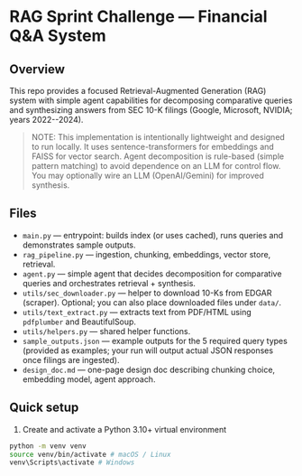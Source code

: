 # RAG Sprint Challenge — Financial Q&A System


## Overview
This repo provides a focused Retrieval-Augmented Generation (RAG) system with simple agent capabilities for decomposing comparative queries and synthesizing answers from SEC 10-K filings (Google, Microsoft, NVIDIA; years 2022--2024).


> NOTE: This implementation is intentionally lightweight and designed to run locally. It uses sentence-transformers for embeddings and FAISS for vector search. Agent decomposition is rule-based (simple pattern matching) to avoid dependence on an LLM for control flow. You may optionally wire an LLM (OpenAI/Gemini) for improved synthesis.


## Files
- `main.py` — entrypoint: builds index (or uses cached), runs queries and demonstrates sample outputs.
- `rag_pipeline.py` — ingestion, chunking, embeddings, vector store, retrieval.
- `agent.py` — simple agent that decides decomposition for comparative queries and orchestrates retrieval + synthesis.
- `utils/sec_downloader.py` — helper to download 10-Ks from EDGAR (scraper). Optional; you can also place downloaded files under `data/`.
- `utils/text_extract.py` — extracts text from PDF/HTML using `pdfplumber` and BeautifulSoup.
- `utils/helpers.py` — shared helper functions.
- `sample_outputs.json` — example outputs for the 5 required query types (provided as examples; your run will output actual JSON responses once filings are ingested).
- `design_doc.md` — one-page design doc describing chunking choice, embedding model, agent approach.


## Quick setup


1. Create and activate a Python 3.10+ virtual environment


```bash
python -m venv venv
source venv/bin/activate # macOS / Linux
venv\Scripts\activate # Windows
